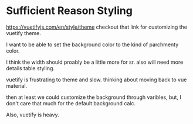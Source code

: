 # Sufficient Reason Styling

https://vuetifyjs.com/en/style/theme
checkout that link for customizing the vuetify theme. 

I want to be able to set the background color to the kind of parchmenty color. 

I think the width should proably be a little more for sr. 
also will need more details table styling.

vuetify is frustrating to theme
and slow.
thinking about moving back to vue material.

then at least we could customize the background through varibles, but, I don't care that much for the default background calc.


Also, vuetify is heavy. 


